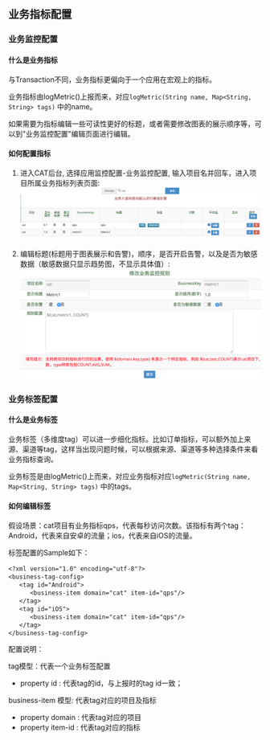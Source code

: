 ## 业务指标配置

### 业务监控配置

#### 什么是业务指标

与Transaction不同，业务指标更偏向于一个应用在宏观上的指标。

业务指标由logMetric()上报而来，对应```logMetric(String name, Map<String, String> tags)``` 中的name。

如果需要为指标编辑一些可读性更好的标题，或者需要修改图表的展示顺序等，可以到"业务监控配置"编辑页面进行编辑。

#### 如何配置指标

1. 进入CAT后台, 选择应用监控配置-业务监控配置, 输入项目名并回车，进入项目所属业务指标列表页面:
![](../../resources/ch2-config/business_list.png)

2. 编辑标题(标题用于图表展示和告警)，顺序，是否开启告警，以及是否为敏感数据（敏感数据只显示趋势图，不显示具体值）:
![](../../resources/ch2-config/business_edit.png)


### 业务标签配置

#### 什么是业务标签

业务标签（多维度tag）可以进一步细化指标。比如订单指标，可以额外加上来源、渠道等tag，这样当出现问题时候，可以根据来源、渠道等多种选择条件来看业务指标查询。

业务标签是由logMetric()上而来，对应业务指标对应```logMetric(String name, Map<String, String> tags)``` 中的tags。

#### 如何编辑标签

假设场景：cat项目有业务指标qps，代表每秒访问次数。该指标有两个tag：Android，代表来自安卓的流量；ios，代表来自iOS的流量。

标签配置的Sample如下：

```
<?xml version="1.0" encoding="utf-8"?>
<business-tag-config>
   <tag id="Android">
      <business-item domain="cat" item-id="qps"/>
   </tag>
   <tag id="iOS">
      <business-item domain="cat" item-id="qps"/>
   </tag>
</business-tag-config>
```

配置说明：

tag模型：代表一个业务标签配置

  * property id : 代表tag的id，与上报时的tag id一致；
  
business-item 模型: 代表tag对应的项目及指标

  * property domain : 代表tag对应的项目
  * property item-id : 代表tag对应的指标